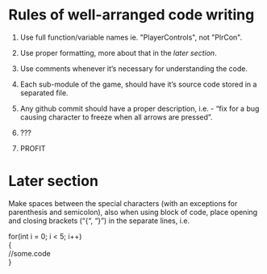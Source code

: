 # Rules of well-arranged code writing #
1. Use full function/variable names ie. "PlayerControls", not "PlrCon".

2. Use proper formatting, more about that in the _later section_.

3. Use comments whenever it’s necessary for understanding the code.

4. Each sub-module of the game, should have it’s source code stored in a separated file.

5. Any github commit should have a proper description, i.e. - “fix for a bug causing character to freeze when all arrows are pressed”.

6. ???

7. PROFIT  

# Later section #
Make spaces between the special characters (with an exceptions for parenthesis and semicolon), also when using block of code, place opening and closing brackets (“{“, “}”) in the separate lines, i.e.  
  
  for(int i = 0; i < 5; i++)  
  {  
  //some.code  
  }  
  
